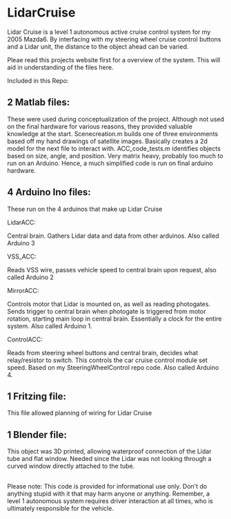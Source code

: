 # LidarCruise

Lidar Cruise is a level 1 autonomous active cruise control system for my 2005 Mazda6. By interfacing with my steering wheel cruise control buttons and a Lidar unit, the distance to the object ahead can be varied.

Pleae read this projects website first for a overview of the system. This will aid in understanding of the files here.

Included in this Repo:

## 2 Matlab files: 
These were used during conceptualization of the project. Although not used on the final hardware for various reasons, they provided valuable knowledge at the start. Scenecreation.m builds one of three environments based off my hand drawings of satellite images. Basically creates a 2d model for the next file to interact with. ACC_code_tests.m identifies objects based on size, angle, and position. Very matrix heavy, probably too much to run on an Arduino. Hence, a much simplified code is run on final arduino hardware.

## 4 Arduino Ino files:
These run on the 4 arduinos that make up Lidar Cruise

LidarACC:

Central brain. Gathers Lidar data and data from other arduinos. Also called Arduino 3

VSS_ACC: 

Reads VSS wire, passes vehicle speed to central brain upon request, also called Arduino 2

MirrorACC:

Controls motor that Lidar is mounted on, as well as reading photogates. Sends trigger to central brain when photogate is triggered from motor rotation, starting main loop in central brain. Essentially a clock for the entire system. Also called Arduino 1.

ControlACC:

Reads from steering wheel buttons and central brain, decides what relay/resistor to switch. This controls the car cruise control module set speed. Based on my SteeringWheelControl repo code. Also called Arduino 4.

## 1 Fritzing file: 
This file allowed planning of wiring for Lidar Cruise

## 1 Blender file: 
This object was 3D printed, allowing waterproof connection of the Lidar tube and flat window. Needed since the Lidar was not looking through a curved window directly attached to the tube. 

##

Please note: This code is provided for informational use only. Don't do anything stupid with it that may harm anyone or anything. Remember, a level 1 autonomous system requires driver interaction at all times, who is ultimately responsible for the vehicle.

